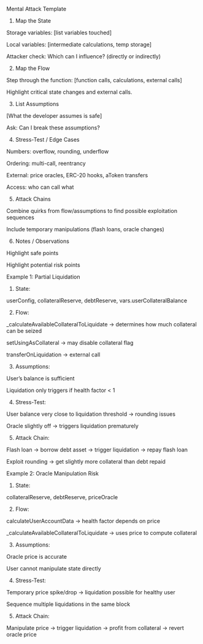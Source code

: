 Mental Attack Template

1. Map the State

Storage variables: [list variables touched]

Local variables: [intermediate calculations, temp storage]

Attacker check: Which can I influence? (directly or indirectly)

2. Map the Flow

Step through the function: [function calls, calculations, external calls]

Highlight critical state changes and external calls.

3. List Assumptions

[What the developer assumes is safe]

Ask: Can I break these assumptions?

4. Stress-Test / Edge Cases

Numbers: overflow, rounding, underflow

Ordering: multi-call, reentrancy

External: price oracles, ERC-20 hooks, aToken transfers

Access: who can call what

5. Attack Chains

Combine quirks from flow/assumptions to find possible exploitation sequences

Include temporary manipulations (flash loans, oracle changes)

6. Notes / Observations

Highlight safe points

Highlight potential risk points

Example 1: Partial Liquidation

1. State:

userConfig, collateralReserve, debtReserve, vars.userCollateralBalance

2. Flow:

_calculateAvailableCollateralToLiquidate → determines how much collateral can be seized

setUsingAsCollateral → may disable collateral flag

transferOnLiquidation → external call

3. Assumptions:

User’s balance is sufficient

Liquidation only triggers if health factor < 1

4. Stress-Test:

User balance very close to liquidation threshold → rounding issues

Oracle slightly off → triggers liquidation prematurely

5. Attack Chain:

Flash loan → borrow debt asset → trigger liquidation → repay flash loan

Exploit rounding → get slightly more collateral than debt repaid

Example 2: Oracle Manipulation Risk

1. State:

collateralReserve, debtReserve, priceOracle

2. Flow:

calculateUserAccountData → health factor depends on price

_calculateAvailableCollateralToLiquidate → uses price to compute collateral

3. Assumptions:

Oracle price is accurate

User cannot manipulate state directly

4. Stress-Test:

Temporary price spike/drop → liquidation possible for healthy user

Sequence multiple liquidations in the same block

5. Attack Chain:

Manipulate price → trigger liquidation → profit from collateral → revert oracle price
